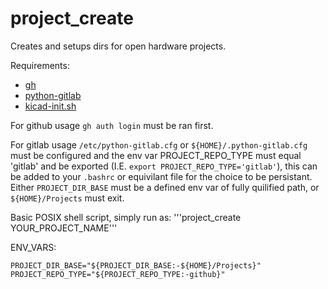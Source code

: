 # project_create

Creates and setups dirs for open hardware projects.

Requirements:
* [gh](https://cli.github.com/)
* [python-gitlab](https://python-gitlab.readthedocs.io/en/stable/index.html)
* [kicad-init.sh](https://techoverflow.net/scripts/kicad-init.sh)

For github usage ```gh auth login``` must be ran first.

For gitlab usage ```/etc/python-gitlab.cfg``` or ```${HOME}/.python-gitlab.cfg``` must be configured and the env var PROJECT_REPO_TYPE must equal 'gitlab' and be exported (I.E. ```export PROJECT_REPO_TYPE='gitlab'```), this can be added to your ```.bashrc``` or equivilant file for the choice to be persistant.
Either ```PROJECT_DIR_BASE``` must be a defined env var of fully quilified path, or ```${HOME}/Projects``` must exit.

Basic POSIX shell script, simply run as:
'''project_create YOUR_PROJECT_NAME'''


ENV_VARS:
```
PROJECT_DIR_BASE="${PROJECT_DIR_BASE:-${HOME}/Projects}"
PROJECT_REPO_TYPE="${PROJECT_REPO_TYPE:-github}"
```
